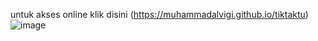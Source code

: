 untuk akses online klik disini (https://muhammadalvigi.github.io/tiktaktu)
![image](https://github.com/user-attachments/assets/44285250-043d-4485-bd17-f94f0e745792)
